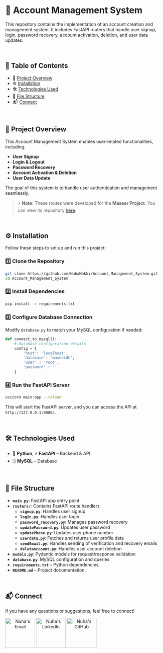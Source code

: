# 🚀 **Account Management System**

This repository contains the implementation of an account creation and management system. It includes FastAPI routers that handle user signup, login, password recovery, account activation, deletion, and user data updates.

<br>

## 📖 Table of Contents

- 📌 [Project Overview](#project-overview)
- ⚙️ [Installation](#installation)
- 🛠️ [Technologies Used](#technologies-used)
- 📂 [File Structure](#file-structure)
- 📬 [Connect](#connect)

<br>
<a name="project-overview"></a>

## 📌 Project Overview

This Account Management System enables user-related functionalities, including:

- **User Signup**  
- **Login & Logout**  
- **Password Recovery**  
- **Account Activation & Deletion**  
- **User Data Update**

The goal of this system is to handle user authentication and management seamlessly.

> ⚡ **Note:** These routes were developed for the **Maseer Project**. You can view its repository [here](https://github.com/NuhaMakki/MASEER_Traffic_Violation_Detection_System).

<br>
<a name="installation"></a>

## ⚙️ Installation

Follow these steps to set up and run this project:

### 1️⃣ Clone the Repository

```bash
git clone https://github.com/NuhaMakki/Account_Management_System.git
cd Account_Management_System
```

### 2️⃣ Install Dependencies
```bash
pip install -r requirements.txt
```

### 3️⃣  Configure Database Connection
Modify `database.py`  to match your MySQL configuration if needed:
```python
def connect_to_mysql():
    # Database configuration details
    config = {
        'host': 'localhost',
        'database': 'maseerdb',
        'user' : 'root',
        'password' : ''
    }
```

### 4️⃣ Run the FastAPI Server
```bash
uvicorn main:app --reload
```

This will start the FastAPI server, and you can access the API at `http://127.0.0.1:8000/`.

<br>
<a name="technologies-used"></a>

## 🛠️ Technologies Used

- 🐍 **Python**, ⚡ **FastAPI** – Backend & API  
- 🗄️ **MySQL** – Database  

<br>
<a name="file-structure"></a>

## 📂 File Structure

- **`main.py`**: FastAPI app entry point
- **`routers/`**: Contains FastAPI route handlers
  - **`signup.py`**: Handles user signup
  - **`login.py`**: Handles user login
  - **`password_recovery.py`**: Manages password recovery
  - **`updatePassword.py`**: Updates user password
  - **`updatePhone.py`**: Updates user phone number
  - **`userdata.py`**: Fetches and returns user profile data
  - **`sendEmail.py`**: Handles sending of verification and recovery emails
  - **`deleteAccount.py`**: Handles user account deletion
- **`models.py`**: Pydantic models for request/response validation
- **`database.py`**: MySQL configuration and queries
- **`requirements.txt`** – Python dependencies.
- **`README.md`** – Project documentation.
  
<br>
<a name="connect"></a>

## 📬 Connect

If you have any questions or suggestions, feel free to connect!

<div align="center">

<a href="mailto:noha.m.makki@gmail.com" rel="nofollow">
  <img align="left" alt="Nuha's Email" width="95px" src="https://img.shields.io/badge/Email-D14836?style=for-the-badge&logo=gmail&logoColor=white"  style="max-width: 100%;">
</a>

<a href="https://www.linkedin.com/in/nuha-makki-a3b15a2b9/" rel="nofollow">
  <img align="left" alt="Nuha's LinkedIn" width="95px" src="https://img.shields.io/badge/LinkedIn-0077B5?style=for-the-badge&logo=linkedin&logoColor=white" style="max-width: 100%;">
</a>

<a href="https://github.com/NuhaMakki" rel="nofollow">
  <img align="left" alt="Nuha's GitHub" width="95px" src="https://img.shields.io/badge/GitHub-171515?style=for-the-badge&logo=github&logoColor=white"  style="max-width: 100%;">
</a>

</div>
